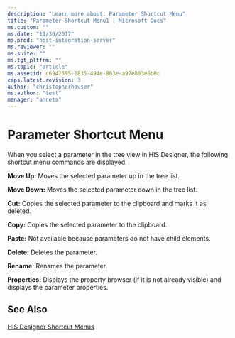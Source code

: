 ```yaml
---
description: "Learn more about: Parameter Shortcut Menu"
title: "Parameter Shortcut Menu1 | Microsoft Docs"
ms.custom: ""
ms.date: "11/30/2017"
ms.prod: "host-integration-server"
ms.reviewer: ""
ms.suite: ""
ms.tgt_pltfrm: ""
ms.topic: "article"
ms.assetid: c6942595-1835-494e-863e-a97e863e6b0c
caps.latest.revision: 3
author: "christopherhouser"
ms.author: "test"
manager: "anneta"
---
```

# Parameter Shortcut Menu
When you select a parameter in the tree view in HIS Designer, the following shortcut menu commands are displayed.  
  
 **Move Up:** Moves the selected parameter up in the tree list.  
  
 **Move Down:** Moves the selected parameter down in the tree list.  
  
 **Cut:** Copies the selected parameter to the clipboard and marks it as deleted.  
  
 **Copy:** Copies the selected parameter to the clipboard.  
  
 **Paste:** Not available because parameters do not have child elements.  
  
 **Delete:** Deletes the parameter.  
  
 **Rename:** Renames the parameter.  
  
 **Properties:** Displays the property browser (if it is not already visible) and displays the parameter properties.  
  
## See Also  
 [HIS Designer Shortcut Menus](../core/his-designer-shortcut-menus1.md)
